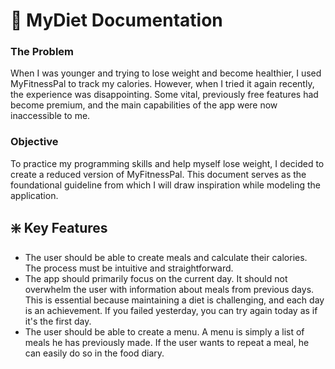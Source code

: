 # 🥦 MyDiet Documentation

### The Problem
When I was younger and trying to lose weight and become healthier, I used MyFitnessPal to track my calories. However, when I tried it again recently, the experience was disappointing. Some vital, previously free features had become premium, and the main capabilities of the app were now inaccessible to me.

### Objective
To practice my programming skills and help myself lose weight, I decided to create a reduced version of MyFitnessPal. This document serves as the foundational guideline from which I will draw inspiration while modeling the application.

## ❇️ Key Features
- The user should be able to create meals and calculate their calories. The process must be intuitive and straightforward.
- The app should primarily focus on the current day. It should not overwhelm the user with information about meals from previous days. This is essential because maintaining a diet is challenging, and each day is an achievement. If you failed yesterday, you can try again today as if it's the first day.
- The user should be able to create a menu. A menu is simply a list of meals he has previously made. If the user wants to repeat a meal, he can easily do so in the food diary.
